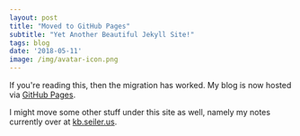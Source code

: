 ```yaml
---
layout: post
title: "Moved to GitHub Pages"
subtitle: "Yet Another Beautiful Jekyll Site!"
tags: blog
date: '2018-05-11'
image: /img/avatar-icon.png
---
```


If you're reading this, then the migration has worked. My blog is now hosted via [GitHub Pages](https://pages.github.com/).

I might move some other stuff under this site as well, namely my notes currently over at [kb.seiler.us](http://kb.seiler.us).
